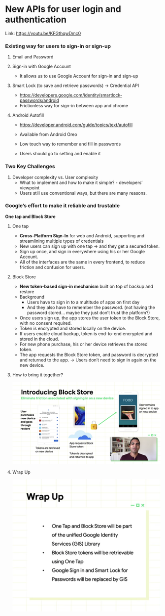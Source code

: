 # New APIs for user login and authentication

Link: https://youtu.be/KFGthqwDmc0

### Existing way for users to sign-in or sign-up

1. Email and Password

2. Sign-in with Google Account

   * It allows us to use Google Account for sign-in and sign-up

3. Smart Lock (to save and retrieve passwords) -> Credential API

   * https://developers.google.com/identity/smartlock-passwords/android
   * Frictionless way for sign-in between app and chrome

4. Android Autofill

   * https://developer.android.com/guide/topics/text/autofill

   * Available from Android Oreo

   * Low touch way to remember and fill in passwords

   * Users should go to setting and enable it

     

### Two Key Challenges

1. Developer complexity vs. User complexity
   * What to implement and how to make it simple? - developers’ viewpoint
   * Users still use conventional ways, but there are many reasons.



### Google’s effort to make it reliable and trustable

**One tap and Block Store**

1. One tap

   * **Cross-Platform Sign-In** for web and Android, supporting and streamlining multiple types of credentials
   * New users can sign up with one tap -> and they get a secured token.
   * Sign up once, and sign in everywhere using his or her Google Account.
   * All of the interfaces are the same in every frontend, to reduce friction and confusion for users.

2. Block Store

   * **New token-based sign-in mechanism** built on top of backup and restore
   * Background
     * Users have to sign in to a multitude of apps on first day
     * And they also have to remember the password. (not having the password stored… maybe they just don’t trust the platform?)
   * Once users sign up, the app stores the user token to the Block Store, with no consent required.
   * Token is encrypted and stored locally on the device.
   * If users enable cloud backup, token is end-to-end encrypted and stored in the cloud.
   * For new phone purchase, his or her device retrieves the stored token.
   * The app requests the Block Store token, and password is decrypted and returned to the app. -> Users don’t need to sign in again on the new device.

3. How to bring it together?

   ![img](./user_login/user_login_1.png)

4. Wrap Up

   ![img](./user_login/user_login_2.png)